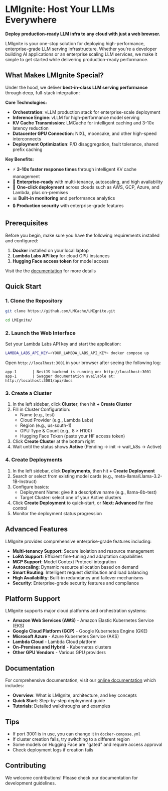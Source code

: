 # LMIgnite: Host Your LLMs Everywhere

**Deploy production-ready LLM infra to any cloud with just a web browser.**

LMIgnite is your one-stop solution for deploying high-performance, enterprise-grade LLM serving infrastructure. Whether you're a developer building AI applications or an enterprise scaling LLM services, we make it simple to get started while delivering production-ready performance.

## What Makes LMIgnite Special?

Under the hood, we deliver **best-in-class LLM serving performance** through deep, full-stack integration:

**Core Technologies:**
- **Orchestration**: vLLM production stack for enterprise-scale deployment
- **Inference Engine**: vLLM for high-performance model serving
- **KV Cache Transmission**: LMCache for intelligent caching and 3-10x latency reduction
- **Datacenter GPU Connection**: NIXL, mooncake, and other high-speed interconnects
- **Deployment Optimization**: P/D disaggregation, fault tolerance, shared prefix caching

**Key Benefits:**
- ⚡ **3-10x faster response times** through intelligent KV cache management
- 🏢 **Enterprise-ready** with multi-tenancy, autoscaling, and high availability
- 🔧 **One-click deployment** across clouds such as AWS, GCP, Azure, and Lambda, plus on-premises
- 📊 **Built-in monitoring** and performance analytics
- 🔒 **Production security** with enterprise-grade features

## Prerequisites

Before you begin, make sure you have the following requirements installed and configured:

1. **Docker** installed on your local laptop
2. **Lambda Labs API key** for cloud GPU instances
3. **Hugging Face access token** for model access

Visit the the [documentation](https://docs.tensormesh.ai/quickstart/prerequisites.html) for more details

## Quick Start

### 1. Clone the Repository

```bash
git clone https://github.com/LMCache/LMIgnite.git

cd LMIgnite/
```

### 2. Launch the Web Interface

Set your Lambda Labs API key and start the application:

```bash
LAMBDA_LABS_API_KEY=<YOUR_LAMBDA_LABS_API_KEY> docker compose up
```

Open `http://localhost:3001` in your browser after seeing the following log:

```plaintext
app-1       | NestJS backend is running on: http://localhost:3001
app-1       | Swagger documentation available at: http://localhost:3001/api/docs
```

### 3. Create a Cluster

1. In the left sidebar, click **Cluster**, then hit **+ Create Cluster**
2. Fill in Cluster Configuration:
   - Name (e.g., test)
   - Cloud Provider (e.g., Lambda Labs)
   - Region (e.g., us-south-1)
   - GPU Type & Count (e.g., 8 × H100)
   - Hugging Face Token (paste your HF access token)
3. Click **Create Cluster** at the bottom right
4. Wait until the status shows **Active** (Pending → init → wait_k8s → Active)

### 4. Create Deployments

1. In the left sidebar, click **Deployments**, then hit **+ Create Deployment**
2. Search or select from existing model cards (e.g., meta-llama/Llama-3.2-1B-Instruct)
3. Configure basics:
   - Deployment Name: give it a descriptive name (e.g., llama-8b-test)
   - Target Cluster: select one of your Active clusters
4. Click **Create Deployment** to quick-start, or **Next: Advanced** for fine control
5. Monitor the deployment status progression

## Advanced Features

LMIgnite provides comprehensive enterprise-grade features including:

- **Multi-tenancy Support**: Secure isolation and resource management
- **LoRA Support**: Efficient fine-tuning and adaptation capabilities
- **MCP Support**: Model Context Protocol integration
- **Autoscaling**: Dynamic resource allocation based on demand
- **Smart Routing**: Intelligent request distribution and load balancing
- **High Availability**: Built-in redundancy and failover mechanisms
- **Security**: Enterprise-grade security features and compliance

## Platform Support

LMIgnite supports major cloud platforms and orchestration systems:

- **Amazon Web Services (AWS)** - Amazon Elastic Kubernetes Service (EKS)
- **Google Cloud Platform (GCP)** - Google Kubernetes Engine (GKE)
- **Microsoft Azure** - Azure Kubernetes Service (AKS)
- **Lambda Cloud** - Lambda Cloud platform
- **On-Premises and Hybrid** - Kubernetes clusters
- **Other GPU Vendors** - Various GPU providers

## Documentation

For comprehensive documentation, visit our [online documentation](https://docs.tensormesh.ai/) which includes:

- **Overview**: What is LMIgnite, architecture, and key concepts
- **Quick Start**: Step-by-step deployment guide
- **Tutorials**: Detailed walkthroughs and examples

## Tips

- If port 3001 is in use, you can change it in `docker-compose.yml`
- If cluster creation fails, try switching to a different region
- Some models on Hugging Face are "gated" and require access approval
- Check deployment logs if creation fails

## Contributing

We welcome contributions! Please check our documentation for development guidelines.
